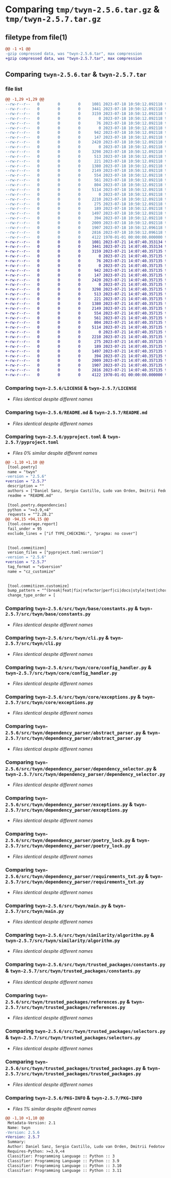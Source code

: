 # Comparing `tmp/twyn-2.5.6.tar.gz` & `tmp/twyn-2.5.7.tar.gz`

## filetype from file(1)

```diff
@@ -1 +1 @@
-gzip compressed data, was "twyn-2.5.6.tar", max compression
+gzip compressed data, was "twyn-2.5.7.tar", max compression
```

## Comparing `twyn-2.5.6.tar` & `twyn-2.5.7.tar`

### file list

```diff
@@ -1,29 +1,29 @@
--rw-r--r--   0        0        0     1081 2023-07-18 10:50:12.092118 twyn-2.5.6/LICENSE
--rw-r--r--   0        0        0     3441 2023-07-18 10:50:12.092118 twyn-2.5.6/README.md
--rw-r--r--   0        0        0     3159 2023-07-18 10:50:12.092118 twyn-2.5.6/pyproject.toml
--rw-r--r--   0        0        0        0 2023-07-18 10:50:12.092118 twyn-2.5.6/src/twyn/__init__.py
--rw-r--r--   0        0        0       76 2023-07-18 10:50:12.092118 twyn-2.5.6/src/twyn/__version__.py
--rw-r--r--   0        0        0        0 2023-07-18 10:50:12.092118 twyn-2.5.6/src/twyn/base/__init__.py
--rw-r--r--   0        0        0      942 2023-07-18 10:50:12.092118 twyn-2.5.6/src/twyn/base/constants.py
--rw-r--r--   0        0        0      147 2023-07-18 10:50:12.092118 twyn-2.5.6/src/twyn/base/exceptions.py
--rw-r--r--   0        0        0     2420 2023-07-18 10:50:12.092118 twyn-2.5.6/src/twyn/cli.py
--rw-r--r--   0        0        0        0 2023-07-18 10:50:12.092118 twyn-2.5.6/src/twyn/core/__init__.py
--rw-r--r--   0        0        0     3298 2023-07-18 10:50:12.092118 twyn-2.5.6/src/twyn/core/config_handler.py
--rw-r--r--   0        0        0      513 2023-07-18 10:50:12.092118 twyn-2.5.6/src/twyn/core/exceptions.py
--rw-r--r--   0        0        0      221 2023-07-18 10:50:12.092118 twyn-2.5.6/src/twyn/dependency_parser/__init__.py
--rw-r--r--   0        0        0     1380 2023-07-18 10:50:12.092118 twyn-2.5.6/src/twyn/dependency_parser/abstract_parser.py
--rw-r--r--   0        0        0     2149 2023-07-18 10:50:12.092118 twyn-2.5.6/src/twyn/dependency_parser/dependency_selector.py
--rw-r--r--   0        0        0      554 2023-07-18 10:50:12.092118 twyn-2.5.6/src/twyn/dependency_parser/exceptions.py
--rw-r--r--   0        0        0      561 2023-07-18 10:50:12.092118 twyn-2.5.6/src/twyn/dependency_parser/poetry_lock.py
--rw-r--r--   0        0        0      804 2023-07-18 10:50:12.092118 twyn-2.5.6/src/twyn/dependency_parser/requirements_txt.py
--rw-r--r--   0        0        0     5114 2023-07-18 10:50:12.092118 twyn-2.5.6/src/twyn/main.py
--rw-r--r--   0        0        0        0 2023-07-18 10:50:12.092118 twyn-2.5.6/src/twyn/similarity/__init__.py
--rw-r--r--   0        0        0     2210 2023-07-18 10:50:12.092118 twyn-2.5.6/src/twyn/similarity/algorithm.py
--rw-r--r--   0        0        0      275 2023-07-18 10:50:12.092118 twyn-2.5.6/src/twyn/similarity/exceptions.py
--rw-r--r--   0        0        0      189 2023-07-18 10:50:12.092118 twyn-2.5.6/src/twyn/trusted_packages/__init__.py
--rw-r--r--   0        0        0     1497 2023-07-18 10:50:12.092118 twyn-2.5.6/src/twyn/trusted_packages/constants.py
--rw-r--r--   0        0        0      394 2023-07-18 10:50:12.092118 twyn-2.5.6/src/twyn/trusted_packages/exceptions.py
--rw-r--r--   0        0        0     2009 2023-07-18 10:50:12.092118 twyn-2.5.6/src/twyn/trusted_packages/references.py
--rw-r--r--   0        0        0     1907 2023-07-18 10:50:12.096118 twyn-2.5.6/src/twyn/trusted_packages/selectors.py
--rw-r--r--   0        0        0     2816 2023-07-18 10:50:12.096118 twyn-2.5.6/src/twyn/trusted_packages/trusted_packages.py
--rw-r--r--   0        0        0     4122 1970-01-01 00:00:00.000000 twyn-2.5.6/PKG-INFO
+-rw-r--r--   0        0        0     1081 2023-07-21 14:07:40.353134 twyn-2.5.7/LICENSE
+-rw-r--r--   0        0        0     3441 2023-07-21 14:07:40.353134 twyn-2.5.7/README.md
+-rw-r--r--   0        0        0     3159 2023-07-21 14:07:40.357135 twyn-2.5.7/pyproject.toml
+-rw-r--r--   0        0        0        0 2023-07-21 14:07:40.357135 twyn-2.5.7/src/twyn/__init__.py
+-rw-r--r--   0        0        0       76 2023-07-21 14:07:40.357135 twyn-2.5.7/src/twyn/__version__.py
+-rw-r--r--   0        0        0        0 2023-07-21 14:07:40.357135 twyn-2.5.7/src/twyn/base/__init__.py
+-rw-r--r--   0        0        0      942 2023-07-21 14:07:40.357135 twyn-2.5.7/src/twyn/base/constants.py
+-rw-r--r--   0        0        0      147 2023-07-21 14:07:40.357135 twyn-2.5.7/src/twyn/base/exceptions.py
+-rw-r--r--   0        0        0     2420 2023-07-21 14:07:40.357135 twyn-2.5.7/src/twyn/cli.py
+-rw-r--r--   0        0        0        0 2023-07-21 14:07:40.357135 twyn-2.5.7/src/twyn/core/__init__.py
+-rw-r--r--   0        0        0     3298 2023-07-21 14:07:40.357135 twyn-2.5.7/src/twyn/core/config_handler.py
+-rw-r--r--   0        0        0      513 2023-07-21 14:07:40.357135 twyn-2.5.7/src/twyn/core/exceptions.py
+-rw-r--r--   0        0        0      221 2023-07-21 14:07:40.357135 twyn-2.5.7/src/twyn/dependency_parser/__init__.py
+-rw-r--r--   0        0        0     1380 2023-07-21 14:07:40.357135 twyn-2.5.7/src/twyn/dependency_parser/abstract_parser.py
+-rw-r--r--   0        0        0     2149 2023-07-21 14:07:40.357135 twyn-2.5.7/src/twyn/dependency_parser/dependency_selector.py
+-rw-r--r--   0        0        0      554 2023-07-21 14:07:40.357135 twyn-2.5.7/src/twyn/dependency_parser/exceptions.py
+-rw-r--r--   0        0        0      561 2023-07-21 14:07:40.357135 twyn-2.5.7/src/twyn/dependency_parser/poetry_lock.py
+-rw-r--r--   0        0        0      804 2023-07-21 14:07:40.357135 twyn-2.5.7/src/twyn/dependency_parser/requirements_txt.py
+-rw-r--r--   0        0        0     5114 2023-07-21 14:07:40.357135 twyn-2.5.7/src/twyn/main.py
+-rw-r--r--   0        0        0        0 2023-07-21 14:07:40.357135 twyn-2.5.7/src/twyn/similarity/__init__.py
+-rw-r--r--   0        0        0     2210 2023-07-21 14:07:40.357135 twyn-2.5.7/src/twyn/similarity/algorithm.py
+-rw-r--r--   0        0        0      275 2023-07-21 14:07:40.357135 twyn-2.5.7/src/twyn/similarity/exceptions.py
+-rw-r--r--   0        0        0      189 2023-07-21 14:07:40.357135 twyn-2.5.7/src/twyn/trusted_packages/__init__.py
+-rw-r--r--   0        0        0     1497 2023-07-21 14:07:40.357135 twyn-2.5.7/src/twyn/trusted_packages/constants.py
+-rw-r--r--   0        0        0      394 2023-07-21 14:07:40.357135 twyn-2.5.7/src/twyn/trusted_packages/exceptions.py
+-rw-r--r--   0        0        0     2009 2023-07-21 14:07:40.357135 twyn-2.5.7/src/twyn/trusted_packages/references.py
+-rw-r--r--   0        0        0     1907 2023-07-21 14:07:40.357135 twyn-2.5.7/src/twyn/trusted_packages/selectors.py
+-rw-r--r--   0        0        0     2816 2023-07-21 14:07:40.357135 twyn-2.5.7/src/twyn/trusted_packages/trusted_packages.py
+-rw-r--r--   0        0        0     4122 1970-01-01 00:00:00.000000 twyn-2.5.7/PKG-INFO
```

### Comparing `twyn-2.5.6/LICENSE` & `twyn-2.5.7/LICENSE`

 * *Files identical despite different names*

### Comparing `twyn-2.5.6/README.md` & `twyn-2.5.7/README.md`

 * *Files identical despite different names*

### Comparing `twyn-2.5.6/pyproject.toml` & `twyn-2.5.7/pyproject.toml`

 * *Files 0% similar despite different names*

```diff
@@ -1,10 +1,10 @@
 [tool.poetry]
 name = "twyn"
-version = "2.5.6"
+version = "2.5.7"
 description = ""
 authors = ["Daniel Sanz, Sergio Castillo, Ludo van Orden, Dmitrii Fedotov"]
 readme = "README.md"
 
 [tool.poetry.dependencies]
 python = ">=3.9,<4"
 requests = "^2.28.2"
@@ -94,15 +94,15 @@
 [tool.coverage.report]
 fail_under = 95
 exclude_lines = ["if TYPE_CHECKING:", "pragma: no cover"]
 
 
 [tool.commitizen]
 version_files = ["pyproject.toml:version"]
-version = "2.5.6"
+version = "2.5.7"
 tag_format = "v$version"
 name = "cz_customize"
 
 
 [tool.commitizen.customize]
 bump_pattern = "^(break|feat|fix|refactor|perf|ci|docs|style|test|chore|revert|build)(\\(.+\\))?(!)?"
 change_type_order = [
```

### Comparing `twyn-2.5.6/src/twyn/base/constants.py` & `twyn-2.5.7/src/twyn/base/constants.py`

 * *Files identical despite different names*

### Comparing `twyn-2.5.6/src/twyn/cli.py` & `twyn-2.5.7/src/twyn/cli.py`

 * *Files identical despite different names*

### Comparing `twyn-2.5.6/src/twyn/core/config_handler.py` & `twyn-2.5.7/src/twyn/core/config_handler.py`

 * *Files identical despite different names*

### Comparing `twyn-2.5.6/src/twyn/core/exceptions.py` & `twyn-2.5.7/src/twyn/core/exceptions.py`

 * *Files identical despite different names*

### Comparing `twyn-2.5.6/src/twyn/dependency_parser/abstract_parser.py` & `twyn-2.5.7/src/twyn/dependency_parser/abstract_parser.py`

 * *Files identical despite different names*

### Comparing `twyn-2.5.6/src/twyn/dependency_parser/dependency_selector.py` & `twyn-2.5.7/src/twyn/dependency_parser/dependency_selector.py`

 * *Files identical despite different names*

### Comparing `twyn-2.5.6/src/twyn/dependency_parser/exceptions.py` & `twyn-2.5.7/src/twyn/dependency_parser/exceptions.py`

 * *Files identical despite different names*

### Comparing `twyn-2.5.6/src/twyn/dependency_parser/poetry_lock.py` & `twyn-2.5.7/src/twyn/dependency_parser/poetry_lock.py`

 * *Files identical despite different names*

### Comparing `twyn-2.5.6/src/twyn/dependency_parser/requirements_txt.py` & `twyn-2.5.7/src/twyn/dependency_parser/requirements_txt.py`

 * *Files identical despite different names*

### Comparing `twyn-2.5.6/src/twyn/main.py` & `twyn-2.5.7/src/twyn/main.py`

 * *Files identical despite different names*

### Comparing `twyn-2.5.6/src/twyn/similarity/algorithm.py` & `twyn-2.5.7/src/twyn/similarity/algorithm.py`

 * *Files identical despite different names*

### Comparing `twyn-2.5.6/src/twyn/trusted_packages/constants.py` & `twyn-2.5.7/src/twyn/trusted_packages/constants.py`

 * *Files identical despite different names*

### Comparing `twyn-2.5.6/src/twyn/trusted_packages/references.py` & `twyn-2.5.7/src/twyn/trusted_packages/references.py`

 * *Files identical despite different names*

### Comparing `twyn-2.5.6/src/twyn/trusted_packages/selectors.py` & `twyn-2.5.7/src/twyn/trusted_packages/selectors.py`

 * *Files identical despite different names*

### Comparing `twyn-2.5.6/src/twyn/trusted_packages/trusted_packages.py` & `twyn-2.5.7/src/twyn/trusted_packages/trusted_packages.py`

 * *Files identical despite different names*

### Comparing `twyn-2.5.6/PKG-INFO` & `twyn-2.5.7/PKG-INFO`

 * *Files 1% similar despite different names*

```diff
@@ -1,10 +1,10 @@
 Metadata-Version: 2.1
 Name: twyn
-Version: 2.5.6
+Version: 2.5.7
 Summary: 
 Author: Daniel Sanz, Sergio Castillo, Ludo van Orden, Dmitrii Fedotov
 Requires-Python: >=3.9,<4
 Classifier: Programming Language :: Python :: 3
 Classifier: Programming Language :: Python :: 3.9
 Classifier: Programming Language :: Python :: 3.10
 Classifier: Programming Language :: Python :: 3.11
```


